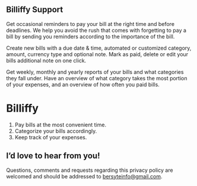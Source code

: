 ## Billiffy Support

Get occasional reminders to pay your bill at the right time and before deadlines. We help you avoid the rush that comes with forgetting to pay a bill by sending you reminders according to the importance of the bill.

Create new bills with a due date & time, automated or customized category, amount, currency type and optional note. Mark as paid, delete or edit your bills additional note on one click.

Get weekly, monthly and yearly reports of your bills and what categories they fall under. Have an overview of what category takes the most portion of your expenses, and an overview of how often you paid bills.

# Billiffy
1. Pay bills at the most convenient time.
2. Categorize your bills accordingly.
3. Keep track of your expenses.
 
## I’d love to hear from you! 
Questions, comments and requests regarding this privacy policy are welcomed and should be addressed to bersyteinfo@gmail.com.
